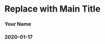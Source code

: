 <!-- R Commander Markdown Template -->

Replace with Main Title
=======================

### Your Name

### 2020-01-17








